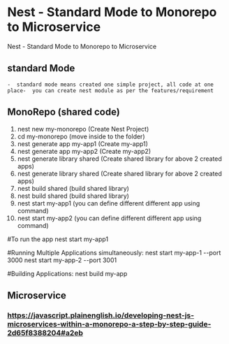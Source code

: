 # Nest - Standard Mode to Monorepo to Microservice
Nest - Standard Mode to Monorepo to Microservice
##  standard Mode 
    -  standard mode means created one simple project, all code at one place-  you can create nest module as per the features/requirement


##  MonoRepo (shared code)
1. nest new my-monorepo                  (Create Nest Project)
2. cd my-monorepo                        (move inside to the folder)
3. nest generate app my-app1             (Create my-app1)
4. nest generate app my-app2             (Create my-app2)
5. nest generate library shared          (Create shared library for above 2 created apps)
6. nest generate library shared          (Create shared library for above 2 created apps)
7. nest build shared                     (build shared library)   
8. nest build shared                     (build shared library)   
9. nest start my-app1                    (you can define different different app using command)
10. nest start my-app2                    (you can define different different app using command)

#To run the app
nest start my-app1        

#Running Multiple Applications simultaneously:
nest start my-app-1 --port 3000
nest start my-app-2 --port 3001


#Building Applications:
nest build my-app



##  Microservice

 
 ### https://javascript.plainenglish.io/developing-nest-js-microservices-within-a-monorepo-a-step-by-step-guide-2d65f8388204#a2eb


